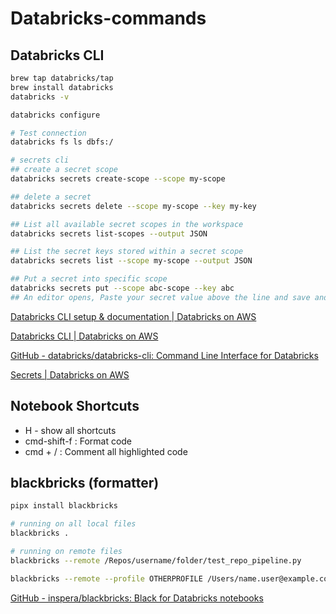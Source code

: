# Databricks-commands

## Databricks CLI

```bash
brew tap databricks/tap
brew install databricks
databricks -v

databricks configure

# Test connection
databricks fs ls dbfs:/

# secrets cli
## create a secret scope
databricks secrets create-scope --scope my-scope

## delete a secret
databricks secrets delete --scope my-scope --key my-key

## List all available secret scopes in the workspace
databricks secrets list-scopes --output JSON

## List the secret keys stored within a secret scope
databricks secrets list --scope my-scope --output JSON

## Put a secret into specific scope
databricks secrets put --scope abc-scope --key abc
## An editor opens, Paste your secret value above the line and save and exit the editor. Your input is stripped of the comments and stored associated with the key in the scope.
```

[Databricks CLI setup & documentation | Databricks on AWS](https://docs.databricks.com/dev-tools/cli/index.html)

[Databricks CLI | Databricks on AWS](https://docs.databricks.com/dev-tools/cli/databricks-cli.html)

[GitHub - databricks/databricks-cli: Command Line Interface for Databricks](https://github.com/databricks/databricks-cli)

[Secrets | Databricks on AWS](https://docs.databricks.com/security/secrets/secrets.html)

## Notebook Shortcuts

- H - show all shortcuts
- cmd-shift-f : Format code
- cmd + / : Comment all highlighted code

## blackbricks (formatter)

```bash
pipx install blackbricks

# running on all local files
blackbricks .

# running on remote files
blackbricks --remote /Repos/username/folder/test_repo_pipeline.py

blackbricks --remote --profile OTHERPROFILE /Users/name.user@example.com/notebook.py
```

[GitHub - inspera/blackbricks: Black for Databricks notebooks](https://github.com/inspera/blackbricks)
